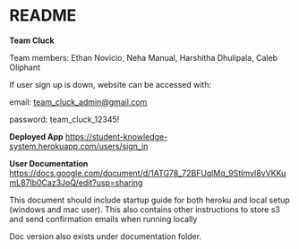 # README

**Team Cluck**

Team members: Ethan Novicio, Neha Manual, Harshitha Dhulipala, Caleb Oliphant

If user sign up is down, website can be accessed with:

email: team_cluck_admin@gmail.com

password: team_cluck_12345!


**Deployed App**
https://student-knowledge-system.herokuapp.com/users/sign_in


**User Documentation**
https://docs.google.com/document/d/1ATG78_72BFUqlMq_9StImvI8vVKKumL87lb0Caz3JoQ/edit?usp=sharing

This document should include startup guide for both heroku and local setup (windows and mac user). This also contains other instructions to store s3 and send confirmation emails when running locally

Doc version also exists under documentation folder.
